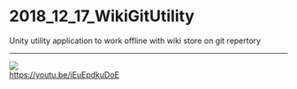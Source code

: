 # 2018_12_17_WikiGitUtility
Unity utility application to work offline with wiki store on git repertory


--------------------------------------

[![](https://img.youtube.com/vi/iEuEpdkuDoE/2.jpg)](https://youtu.be/iEuEpdkuDoE)  
https://youtu.be/iEuEpdkuDoE
